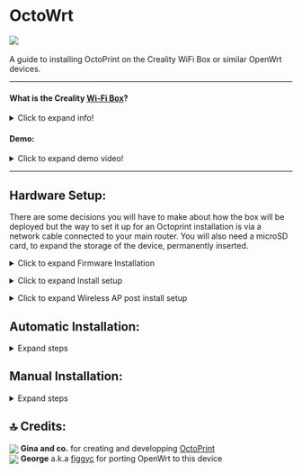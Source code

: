 # OctoWrt

<p align="left">
<img height=100 src="img/OctoPrint+OpenWrt.png">
</p>

A guide to installing OctoPrint on the Creality WiFi Box or similar OpenWrt devices.

------------------

#### What is the Creality [Wi-Fi Box](https://www.creality.com/goods-detail/creality-box-3d-printer)?

<details>
  <summary>Click to expand info!</summary>

<img align=center src="https://user-images.githubusercontent.com/40600040/128502047-f25d9156-31a8-4bc9-b0ed-45200cdfe411.png">

A router box device released by Creality meant to add cloud control to your printer. Comes with closed source and proprietary software. However, some people might not like that.

**Specifications:**

 (_taken form figgyc's commit_)

- **SoC**: MediaTek MT7688AN @ 580 MHz
- **Flash**: BoyaMicro BY25Q128AS (16 MiB, SPI NOR)
- **RAM**: 128 MiB DDR2 (Winbond W971GG6SB-25)
- **Wireless**: MediaTek MT7628 802.11b/g/n
- **Peripheral**: Genesys Logic GL850G 2 port USB 2.0 hub
- **I/O**: 1x 10/100 Ethernet port, microSD SD-XC Class 10 slot, 4x LEDs, 2x USB 2.0 ports, micro USB input (for power only), reset button
- **FCC ID**: 2AXH6CREALITY-BOX
- **UART**: test pads: (square on silkscreen) 3V3, TX, RX, GND; default baudrate: 57600  
  
  </details>
  

#### Demo:
<details>
  <summary>Click to expand demo video!</summary>

https://user-images.githubusercontent.com/40600040/128418449-79f69b98-8f81-4315-b18a-8869d186eed6.mp4

</details>

------------------

## Hardware Setup:

There are some decisions you will have to make about how the box will be deployed but the way to set it up for an Octoprint installation is via a network cable connected to your main router. You will also need a microSD card, to expand the storage of the device, permanently inserted.

<details>

  <summary>Click to expand Firmware Installation</summary>

  ## ⚠️ [Click Here For Firmware](https://github.com/shivajiva101/OctoWrt/releases/tag/5.15.137-r2) ⚠️

## Flashing OpenWrt:  

### If you're box is currently on stock firmware:

Alternative Options:  
**A. Standard option**

1. Copy `cxsw_update.tar.bz2` from this release to the root of a FAT32 formatted microSD card.  
2. Turn on the device, wait for it to start, then insert the card. The stock firmware reads the `install.sh` script from this archive and flashes the new OpenWrt image.  
3. The box will create a wireless AP `OpenWrt`, you can now proceed to install setup

**B. Through the Stock firmware UI interface (link)**

**C. Using the `Recovery process`** see below  

### If your box is already on OpenWrt and has the luci web UI reachable:

Alternative Options:  
**A. Flashing another Openwrt binary:** Access the luci web UI -> Go to System -> Upgrade -> Uncheck the box that sais `Save configs` -> Upload the SYSUPGRADE bin -> Flash  
**B. Resetting the box** By holding the reset button for about 6 seconds the box will freshly reset the current OpenWrt firmware.  
**C. Using the `Recovery process`** see below  


## Recovery process  
If the box is either on stock or Openwrt but unreachable (semi bricked) 
⚠️ With the recovery process you can restore stock firmware or install/recover Openwrt firmware regardless of what's already on the box.

**Recovering to Openwrt**  
1. Rename the SYSUPGRADE bin to `root_uImage`  
2. Put it on a fat32 formatted USB stick (not uSD card)  
3. With the box powerd off, plug the USB stick in the box  
4. Press and hold the reset button.  
5. While holding the reset button power on the box and keep it pressed for about 6-10sec  
6. Leds should start flashing while the box installs the firmware  
7. Let it be for a couple of minutes until you see it on the network (`OctoWrt` WiFi AP )  

**Restoring to Stock**  
1. Extract the `root_uImage` file from the `cxsw_update.tar.bz2`   
2 - 6. Same steps as above  
7. You should see the creality AP


</details>

<p></p>
<details>
  <summary>Click to expand Install setup</summary>

#### Connect to the wireless access point:

<p align="left">
<img src="img/Screenshot_1.png">
</p>

#### Login to Luci from a browser:

Using a web browser enter `192.168.1.1:81` in the address bar, it will automatically redirect to the Luci login page. Credentials are root for the username and the password field left blank.

<p align="left">
<img src="img/Screenshot_2.png">
</p>

#### Select Network->Interfaces :

Access the lan interface from the dropdown menu.

<p align="left">
<img src="img/Screenshot_4.png">
</p>

#### Edit the lan interface:

Select edit to access the settings.

<p align="left">
<img src="img/Screenshot_5.png">
</p>

#### Change Protocol:

Change the lan interface from Static address to DHCP client.

<p align="left">
<img src="img/Screenshot_6.png">
</p>

#### Confirm Protocol switch:

Confirm by clicking the Switch Protocol button and then save.
<p align="left">
<img src="img/Screenshot_7.png">
</p>

#### Save & Apply unchecked:
<p align="left">
<img src="img/Screenshot_8.png">
</p>

#### ⚠️ Now disconnect from the wireless AP and connect via an ethernet cable to your main router or a hub connected to the main router!

#### DHCP Client IP address:
Check the main routers interface for the IP address it assigned the box and use it to access the Luci interface e.g. `192.168.0.100:81`
<p align="left">
<img src="img/Screenshot_9.png">
</p>

Login using root, leaving the password field blank, then access Services->Terminal and login as root.

<p align="left">
<img src="img/Screenshot_11_0.png">
</p>

<details>

<summary>Terminal config</summary>
<p></p>
If the terminal cannot connect you need to change the interface for the terminal in the config tab
<p></p>
<p align="left">
<img src="img/Screenshot_12_0.png">
</p>

#### Select interface:
<p align="left">
<img src="img/Screenshot_12_1.png">
</p>

#### Save & Apply:
<p align="left">
<img src="img/Screenshot_12_2.png">
</p>
</details>

#### Connect:
<p align="left">
<img src="img/Screenshot_12_3.png">
</p>

#### You are now ready to proceed with step 1 of the Automatic or Manual Installation!

</details>
<p></p>
 <details>

  <summary>Click to expand Wireless AP post install setup</summary>

  ## Wireless Access Point

  If you plan to use the wireless AP for accessing OctoPrint & the Luci Admin interface post OctoPrint installation, rather than a network cable, you will need to change the lan interface back to a static IP for it to function correctly. This is due to the AP connectivity requiring the LAN interface to have: 
  - a different subnet to the main router so the gateways are different.
  - a DHCP server to assign IP addresses to that subnet.

#### Access Network->Wireless
<p align="left">
<img src="img/Screenshot_13_0.png">
</p>

#### Scan for main router AP:
<p align="left">
<img src="img/Screenshot_11.png">
</p>

#### Scan in progress:
<p align="left">
<img src="img/Screenshot_12.png">
</p>

#### Selecting the main routers AP:
<p align="left">
<img src="img/Screenshot_13_1.png">
</p>

#### Connection details:
Enter the main routers wifi password and lock the BSSID then save.
<p align="left">
<img src="img/Screenshot_14.png">
</p>

#### Save & Apply:
<p></p>
<p align="left">
<img src="img/Screenshot_15.png">
</p>

#### Wifi connection to main router:
<p align="left">
<img src="img/Screenshot_13_2.png">
</p>

#### Access Network->Interfaces
Now it is safe to return the lan interface to static IP with DHCP server.
<p align="left">
<img src="img/Screenshot_30.png">
</p>

#### Edit lan interface:
<p align="left">
<img src="img/Screenshot_31.png">
</p>


#### Change protocol to static:
<p align="left">
<img src="img/Screenshot_32.png">
</p>

#### Confirm switch:
<p align="left">
<img src="img/Screenshot_33.png">
</p>

#### Choose wireless access point IP address:
If `192.168.1.1` is already in use by the main router, to avoid conflicts, change it to an available subnet e.g. `192.168.3.1` and set the netmask before saving.
<p align="left">
<img src="img/Screenshot_34.png">
</p>

#### Save, then Apply unchecked:
<p align="left">
<img src="img/Screenshot_35.png">
</p>

#### Disconnect the LAN cable and power cycle:
When the box boots you can connect to the wireless AP.
<p align="left">
<img src="img/Screenshot_36.png">
</p>


#### Check the connection is assigned to the static IP:
<p align="left">
<img src="img/Screenshot_37.png">
</p>

Congratulations you are all done! You can access OctoPrint through the wireless AP on the default gateway of the connection.
</details>

## Automatic Installation:

<details>
  <summary>Expand steps</summary>
  <p></p>

---
  ### ⚠️ You must complete the firmware and install setup before running these scripts! ⚠️
---
  #### 1. Execute extroot script:
   Make sure you have a microSD card inserted, then copy and paste the commands below...
  ```
  wget https://github.com/shivajiva101/OctoWrt/raw/23.05.2-137/scripts/1_format_extroot.sh
  chmod +x 1_format_extroot.sh
  ./1_format_extroot.sh

  ```
  #### 2. Execute install script:
  <b>Important:</b> You *need* a stable internet connection for this to succeed.
  If the script fails try using the manual installation method.
  ```
  wget https://github.com/shivajiva101/OctoWrt/raw/23.05.2-137/scripts/2_octoprint_install.sh
  chmod +x 2_octoprint_install.sh
  ./2_octoprint_install.sh

  ```


  #### 3. Access Octoprint UI on port 5000

  ```
  http://box-ip:5000
  ```

  When prompted use the following **server commands**:

    - Restart OctoPrint : `/etc/init.d/octoprint restart`
    - Restart system : `reboot`
    - Shutdown system : `poweroff`

  For **webcam** support:

  Services->MJPG-Streamer is the configuration interface. Modify that to change resolution, fps, user, pass etc.

  Inside OctoPrint snapshot and stream fields add the following:
  - Stream URL: `http://your-box-ip:8080/?action=stream`
  - Snapshot URL: `http://your-box-ip:8080/?action=snapshot`
  - ffmpeg binary path as: `/usr/bin/ffmpeg`


</details>

## Manual Installation:

<details>
  <summary>Expand steps</summary>

---
  ### ⚠️ You must complete the firmware and install setup before running these scripts! ⚠️
---

## ⤵️ 1. Prepare:

<details>
  <summary>Expand steps!</summary>
  


 #### 1. Extroot:
  First execute [this](https://github.com/shivajiva101/OctoWrt/blob/23.05.2-137/scripts/1_format_extroot.sh) script. Make sure you have a microsd card inserted as this step creates an extroot filesytem overlay on the card to expand the available space. Here's the code to fetch the script and run it.
  
  ```
  cd ~
  wget https://github.com/shivajiva101/OctoWrt/raw/23.05.2-137/scripts/1_format_extroot.sh
  chmod +x 1_format_extroot.sh
  ./1_format_extroot.sh

  ```
  
#### 2. Swap:
Next step is to create a swapfile on the newly created overlay fs.

  ```
  dd if=/dev/zero of=/overlay/swap.page bs=1M count=512;
  mkswap /overlay/swap.page;
  swapon /overlay/swap.page;
  mount -o remount,size=256M /tmp;

  ```
#### 3. Mount:
Create new rc.local file to mount swap file and tmp folder on boot
  ```
  rm /etc/rc.local;
  cat << "EOF" > /etc/rc.local
  # Put your custom commands here that should be executed once
  # the system init finished. By default this file does nothing.
  ### activate the swap file on the SD card
  swapon /overlay/swap.page
  ### expand /tmp space
  mount -o remount,size=256M /tmp
  exit 0
  EOF

  ```
  
</details>

## ⤵️ 2. Install:

<details>
  <summary>Expand steps!</summary>
  <p></p>
Now you can setup the correct package feeds. OpenWrt doesn't include WB01 hardware currently so there is a mismatch in the kernel version when using their repository for the core packages. Instead you are going to use the core packages created when this releases firmware was compiled and subsequently uploaded to this branch. This ensures all kernel modules match the kernel signature and can be installed through opkg, making it more extensible to other 3D printers.

#### 1. Install OpenWrt dependencies:

Update the package feeds.
```
rm /etc/opkg/distfeeds.conf;
wget https://github.com/shivajiva101/OctoWrt/raw/23.05.2-137/openwrt/distfeeds.conf -P /etc/opkg
```
---
Next step is to update opkg from the new distfeeds.conf and install the dependencies.
```
opkg update
opkg install gcc make unzip htop wget-ssl git-http kmod-video-uvc luci-app-mjpg-streamer
opkg install v4l-utils mjpg-streamer-input-uvc mjpg-streamer-output-http mjpg-streamer-www ffmpeg

```
------------------------------

Install python 3 packages.
```
opkg install python3 python3-pip python3-dev python3-psutil python3-yaml python3-netifaces
opkg install python3-pillow python3-tornado python3-markupsafe
pip install --upgrade setuptools
pip install --upgrade pip
pip install future regex sgmllib3k

```
 
--------------------

#### 2. Fetch Octoprint:
Next step is cloning OctoPrint and then patching it to remove the argon2-cffi dependency that OpenWrt cannot fulfil.
```
git clone --depth 1 -b 1.9.3 https://github.com/OctoPrint/OctoPrint.git src
cd src
wget https://github.com/shivajiva101/OctoWrt/raw/23.05.2-137/octoprint/noargon2.patch
git apply noargon2.patch

```
#### 3. Install OctoPrint:
If you are running this step again due to a failed previous attempt it's essential that the current directory is ~/src before executing the command!
```
pip install .

```

#### 4. Create octoprint service:
  
  <details>
    <summary> Expand </summary>
  
  ```
  cat << "EOF" > /etc/init.d/octoprint
  #!/bin/sh /etc/rc.common
  # Copyright (C) 2009-2014 OpenWrt.org
  # Put this inside /etc/init.d/

  START=91
  STOP=10
  USE_PROCD=1


  start_service() {
      procd_open_instance
      procd_set_param command octoprint serve --iknowwhatimdoing
      procd_set_param respawn
      procd_set_param stdout 1
      procd_set_param stderr 1
      procd_close_instance
  }
  EOF

  ```
  </details>
  
#### 5. Make it executable:

```
chmod +x /etc/init.d/octoprint

```
#### 6. Enable the service:

```
service octoprint enable

``` 

#### 7. Reboot and wait a while

```
reboot

```

▶️ _**Note!**_  
_Booting the latest versions of OctoPrint takes a while (~5 minutes) and even longer on the first boot after installation when OctoPrint will configure itself. Once booted however, everything works as expected. If you care that much about this you can install older versions (v1.0.0 for example) that are much lighter but are not plugin enabled. Only Temps, Control, Webcam and Gcode preview._
  
#### 8. First setup
  
<details>
  <summary> Expand steps </summary>
  
Access Octoprint UI on port 5000
  
```
http://box-ip:5000
```
  
When prompted use thefollowing **server commands**:

  - Restart OctoPrint : `/etc/init.d/octoprint restart`  
  - Restart system : `reboot`  
  - Shutdown system : `poweroff`  

For **webcam** support:  
  
  `/etc/config/mjpg-streamer` is the configuration file. Modify that to change resolution, fps, user, pass etc.  
  Inside OctoPrint snapshot and stream fields add the following:
  - Stream URL: `http://your-box-ip:8080/?action=stream`  
  - Snapshot URL: `http://your-box-ip:8080/?action=snapshot` 
  
  If webcam not showing, unplug and replug it.  
    
  </details>
  
  #### 9. Timelapse plugin setup

* _ffmpeg bin path_
  
  <details>
    <summary> Expand steps </summary>
    
    In octoprint settings set the ffmpeg binary path as:
    
    ```
    /usr/bin/ffmpeg
    ```
    
   </details
  
</details>

</details>

## 🔝 Credits:

<img width=20 align=center src="https://user-images.githubusercontent.com/40600040/128488418-c703c383-1835-49a0-aa41-eadee0671ab7.png">  **Gina and co.** for creating and developping [OctoPrint](https://github.com/OctoPrint/OctoPrint)  
<img width=20 align=center src="https://user-images.githubusercontent.com/40600040/128488057-52b688f7-25d5-46e1-9ac8-bb5309384d98.png">  **George** a.k.a [figgyc](https://github.com/figgyc) for porting OpenWrt to this device  
